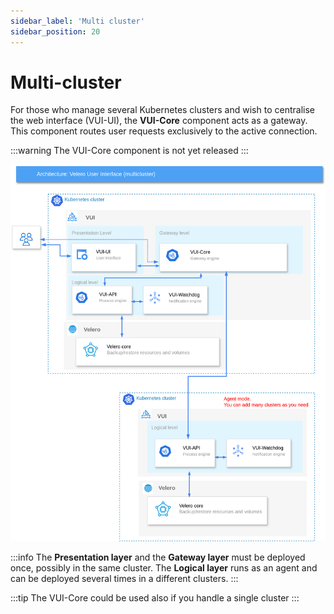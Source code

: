 ```yaml
---
sidebar_label: 'Multi cluster'
sidebar_position: 20
---
```


# Multi-cluster

For those who manage several Kubernetes clusters and wish to centralise the web interface (VUI-UI), the **VUI-Core**  component acts as a gateway.
This component routes user requests exclusively to the active connection.

:::warning
The VUI-Core component is not yet released
:::

![software-architecture-mc](./../../assets/screenshots/21_sa_VUI_Core.png)

:::info
The **Presentation layer** and the **Gateway layer** must be deployed once, possibly in the same cluster. The **Logical layer** runs as an agent and can be deployed several times in a different clusters.
:::

:::tip
The VUI-Core could be used also if you handle a single cluster
:::
